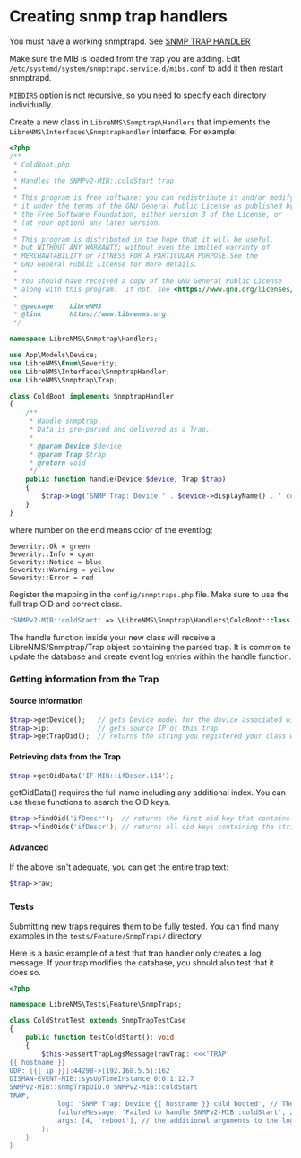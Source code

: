 # Creating snmp trap handlers

You must have a working snmptrapd. See
[SNMP TRAP HANDLER](../Extensions/SNMP-Trap-Handler.md)

Make sure the MIB is loaded from the trap you are adding. Edit
`/etc/systemd/system/snmptrapd.service.d/mibs.conf` to add it then
restart snmptrapd.

`MIBDIRS` option is not recursive, so you need to specify each directory individually.

Create a new class in `LibreNMS\Snmptrap\Handlers` that implements the
`LibreNMS\Interfaces\SnmptrapHandler` interface. For example:

```php
<?php
/**
 * ColdBoot.php
 *
 * Handles the SNMPv2-MIB::coldStart trap
 *
 * This program is free software: you can redistribute it and/or modify
 * it under the terms of the GNU General Public License as published by
 * the Free Software Foundation, either version 3 of the License, or
 * (at your option) any later version.
 *
 * This program is distributed in the hope that it will be useful,
 * but WITHOUT ANY WARRANTY; without even the implied warranty of
 * MERCHANTABILITY or FITNESS FOR A PARTICULAR PURPOSE.See the
 * GNU General Public License for more details.
 *
 * You should have received a copy of the GNU General Public License
 * along with this program.  If not, see <https://www.gnu.org/licenses/>.
 *
 * @package    LibreNMS
 * @link       https://www.librenms.org
 */

namespace LibreNMS\Snmptrap\Handlers;

use App\Models\Device;
use LibreNMS\Enum\Severity;
use LibreNMS\Interfaces\SnmptrapHandler;
use LibreNMS\Snmptrap\Trap;

class ColdBoot implements SnmptrapHandler
{
    /**
     * Handle snmptrap.
     * Data is pre-parsed and delivered as a Trap.
     *
     * @param Device $device
     * @param Trap $trap
     * @return void
     */
    public function handle(Device $device, Trap $trap)
    {
        $trap->log('SNMP Trap: Device ' . $device->displayName() . ' cold booted', $device->device_id, 'reboot', Severity::Warning);
    }
}

```

where number on the end means color of the eventlog:

```
Severity::Ok = green
Severity::Info = cyan
Severity::Notice = blue
Severity::Warning = yellow
Severity::Error = red
```

Register the mapping in the `config/snmptraps.php` file. Make sure to
use the full trap OID and correct class.

```php
'SNMPv2-MIB::coldStart' => \LibreNMS\Snmptrap\Handlers\ColdBoot::class,
```

The handle function inside your new class will receive a LibreNMS/Snmptrap/Trap
object containing the parsed trap.  It is common to update the database and create
event log entries within the handle function.

### Getting information from the Trap

#### Source information

```php
$trap->getDevice();   // gets Device model for the device associated with this trap
$trap->ip;            // gets source IP of this trap
$trap->getTrapOid();  // returns the string you registered your class with
```

#### Retrieving data from the Trap

```php
$trap->getOidData('IF-MIB::ifDescr.114');
```

getOidData() requires the full name including any additional index.
You can use these functions to search the OID keys.

```php
$trap->findOid('ifDescr');  // returns the first oid key that contains the string
$trap->findOids('ifDescr'); // returns all oid keys containing the string
```

#### Advanced

If the above isn't adequate, you can get the entire trap text:

```php
$trap->raw;
```

### Tests

Submitting new traps requires them to be fully tested. You can find many examples in the
`tests/Feature/SnmpTraps/` directory.

Here is a basic example of a test that trap handler only creates a log message.
If your trap modifies the database, you should also test that it does so.

```php
<?php

namespace LibreNMS\Tests\Feature\SnmpTraps;

class ColdStratTest extends SnmpTrapTestCase
{
    public function testColdStart(): void
    {
        $this->assertTrapLogsMessage(rawTrap: <<<'TRAP'
{{ hostname }}
UDP: [{{ ip }}]:44298->[192.168.5.5]:162
DISMAN-EVENT-MIB::sysUpTimeInstance 0:0:1:12.7
SNMPv2-MIB::snmpTrapOID.0 SNMPv2-MIB::coldStart
TRAP,
            log: 'SNMP Trap: Device {{ hostname }} cold booted', // The log message sent
            failureMessage: 'Failed to handle SNMPv2-MIB::coldStart', // an informative message to let user know what failed
            args: [4, 'reboot'], // the additional arguments to the log method
        );
    }
}
```
